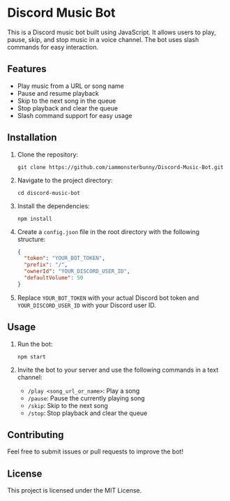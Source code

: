 # Discord Music Bot

This is a Discord music bot built using JavaScript. It allows users to play, pause, skip, and stop music in a voice channel. The bot uses slash commands for easy interaction.

## Features

- Play music from a URL or song name
- Pause and resume playback
- Skip to the next song in the queue
- Stop playback and clear the queue
- Slash command support for easy usage

## Installation

1. Clone the repository:
   ```
   git clone https://github.com/iammonsterbunny/Discord-Music-Bot.git
   ```

2. Navigate to the project directory:
   ```
   cd discord-music-bot
   ```

3. Install the dependencies:
   ```
   npm install
   ```

4. Create a `config.json` file in the root directory with the following structure:
   ```json
   {
     "token": "YOUR_BOT_TOKEN",
     "prefix": "/",
     "ownerId": "YOUR_DISCORD_USER_ID",
     "defaultVolume": 50
   }
   ```

5. Replace `YOUR_BOT_TOKEN` with your actual Discord bot token and `YOUR_DISCORD_USER_ID` with your Discord user ID.

## Usage

1. Run the bot:
   ```
   npm start
   ```

2. Invite the bot to your server and use the following commands in a text channel:
   - `/play <song_url_or_name>`: Play a song
   - `/pause`: Pause the currently playing song
   - `/skip`: Skip to the next song
   - `/stop`: Stop playback and clear the queue

## Contributing

Feel free to submit issues or pull requests to improve the bot!

## License

This project is licensed under the MIT License.
